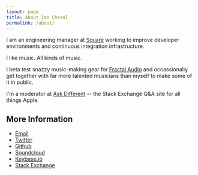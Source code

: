 ```yaml
---
layout: page
title: About Ian Chesal
permalink: /about/
---
```


I am an engineering manager at [Square](https://squareup.com/careers) working to improve developer environments and continuous integration infrastructure.

I like music. All kinds of music.

I beta test snazzy music-making gear for [Fractal Audio](http://www.fractalaudio.com/) and occassionally get together with far more talented musicians than myself to make some of it in public.

I'm a moderator at [Ask Different](https://apple.stackexchange.com/) -- the Stack Exchange Q&A site for all things Apple.

## More Information

* [Email](mailto:ian@mostlywrong.net)
* [Twitter](https://twitter.com/ircri)
* [Github](https://github.com/ianchesal)
* [Soundcloud](https://soundcloud.com/iaresee)
* [Keybase.io](https://keybase.io/irc)
* [Stack Exchange](https://stackexchange.com/users/95388/ian-c?tab=accounts)
